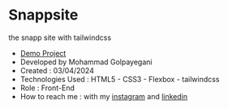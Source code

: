 # Snappsite
the snapp site with tailwindcss
- [Demo Project](https://mohammadgolpayegany.github.io/Snappsite/)
- Developed by Mohammad Golpayegani
- Created : 03/04/2024
- Technologies Used : HTML5 - CSS3 - Flexbox - tailwindcss
- Role : Front-End
- How to reach me : with my 
[instagram](https://www.instagram.com/mohammad_golpaygani/) and 
[linkedin](https://www.linkedin.com/in/mohammad-golpaygani-3049302a8/)
